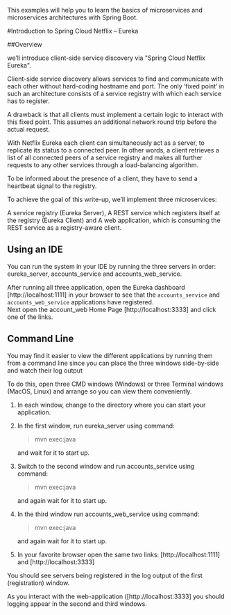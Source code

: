 This examples will help you to learn the basics of microservices and microservices architectures with Spring Boot.

#Introduction to Spring Cloud Netflix – Eureka

##Overview

we’ll introduce client-side service discovery via "Spring Cloud Netflix Eureka".

Client-side service discovery allows services to find and communicate with each other without hard-coding hostname and port. The only ‘fixed point’ in such an architecture consists of a service registry with which each service has to register.

A drawback is that all clients must implement a certain logic to interact with this fixed point. This assumes an additional network round trip before the actual request.

With Netflix Eureka each client can simultaneously act as a server, to replicate its status to a connected peer. In other words, a client retrieves a list of all connected peers of a service registry and makes all further requests to any other services through a load-balancing algorithm.

To be informed about the presence of a client, they have to send a heartbeat signal to the registry.

To achieve the goal of this write-up, we’ll implement three microservices:

A service registry (Eureka Server),
A REST service which registers itself at the registry (Eureka Client) and
A web application, which is consuming the REST service as a registry-aware client.

## Using an IDE

You can run the system in your IDE by running the three servers in order: eureka_server, accounts_service and accounts_web_service.

After running all three application, open the Eureka dashboard [http://localhost:1111] in your browser to see that the `accounts_service` and `accounts_web_service` applications have registered.  
Next open the account_web Home Page [http://localhost:3333] and click one of the links.

## Command Line

You may find it easier to view the different applications by running them from a command line since you can place the three windows side-by-side and watch their log output

To do this, open three CMD windows (Windows) or three Terminal windows (MacOS, Linux) and arrange so you can view them conveniently.

1. In each window, change to the directory where you can start your application.

2. In the first window, run eureka_server using command:
   
   > mvn exec:java

   and wait for it to start up.
   
3. Switch to the second window and run accounts_service using command:
    
   > mvn exec:java
   
   and again wait for it to start up.
   
4. In the third window run accounts_web_service using command:
   
   > mvn exec:java
   
   and again wait for it to start up.
   
5. In your favorite browser open the same two links: [http://localhost:1111] and [http://localhost:3333]

You should see servers being registered in the log output of the first (registration) window.

As you interact with the web-application ([http://localhost:3333] you should logging appear in the second and third windows.

